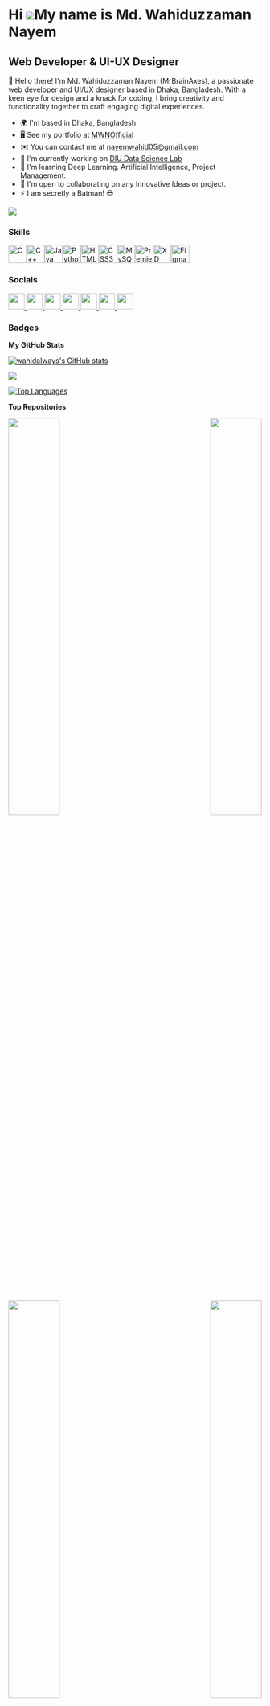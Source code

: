 Hi ![](https://user-images.githubusercontent.com/18350557/176309783-0785949b-9127-417c-8b55-ab5a4333674e.gif)My name is Md. Wahiduzzaman Nayem
==============================================================================================================================================

Web Developer & UI-UX Designer
------------------------------

👋 Hello there! I'm Md. Wahiduzzaman Nayem (MrBrainAxes), a passionate web developer and UI/UX designer based in Dhaka, Bangladesh. With a keen eye for design and a knack for coding, I bring creativity and functionality together to craft engaging digital experiences.

* 🌍  I'm based in Dhaka, Bangladesh
* 🖥️  See my portfolio at [MWNOfficial](http://sites.google.com/diu.edu.bd/mdwnofficial)
* ✉️  You can contact me at [nayemwahid05@gmail.com](mailto:nayemwahid05@gmail.com)
* 🚀  I'm currently working on [DIU Data Science Lab](http://dslab.daffodilvarsity.edu.bd/club)
* 🧠  I'm learning Deep Learning. Artificial Intelligence, Project Management.
* 🤝  I'm open to collaborating on any Innovative Ideas or project.
* ⚡  I am secretly a Batman! 😎


<a href="https://www.x.com/MrBrainAxes" target="_blank" rel="noreferrer"><img
src="https://img.shields.io/twitter/follow/MrBrainAxes?logo=twitter&style=for-the-badge&color=ef4444&labelColor=22272e"
/></a>

### Skills <p align="left">
<a href="https://docs.microsoft.com/en-us/cpp/?view=msvc-170" target="_blank" rel="noreferrer"><img src="https://raw.githubusercontent.com/danielcranney/readme-generator/main/public/icons/skills/c-colored.svg" width="36" height="36" alt="C" /></a><a href="https://docs.microsoft.com/en-us/cpp/?view=msvc-170" target="_blank" rel="noreferrer"><img src="https://raw.githubusercontent.com/danielcranney/readme-generator/main/public/icons/skills/cplusplus-colored.svg" width="36" height="36" alt="C++" /></a><a href="https://www.oracle.com/java/" target="_blank" rel="noreferrer"><img src="https://raw.githubusercontent.com/danielcranney/readme-generator/main/public/icons/skills/java-colored.svg" width="36" height="36" alt="Java" /></a><a href="https://www.python.org/" target="_blank" rel="noreferrer"><img src="https://raw.githubusercontent.com/danielcranney/readme-generator/main/public/icons/skills/python-colored.svg" width="36" height="36" alt="Python" /></a><a href="https://developer.mozilla.org/en-US/docs/Glossary/HTML5" target="_blank" rel="noreferrer"><img src="https://raw.githubusercontent.com/danielcranney/readme-generator/main/public/icons/skills/html5-colored.svg" width="36" height="36" alt="HTML5" /></a><a href="https://www.w3.org/TR/CSS/#css" target="_blank" rel="noreferrer"><img src="https://raw.githubusercontent.com/danielcranney/readme-generator/main/public/icons/skills/css3-colored.svg" width="36" height="36" alt="CSS3" /></a><a href="https://www.mysql.com/" target="_blank" rel="noreferrer"><img src="https://raw.githubusercontent.com/danielcranney/readme-generator/main/public/icons/skills/mysql-colored.svg" width="36" height="36" alt="MySQL" /></a><a href="https://www.adobe.com/uk/products/premiere.html" target="_blank" rel="noreferrer"><img src="https://raw.githubusercontent.com/danielcranney/readme-generator/main/public/icons/skills/premierepro-colored.svg" width="36" height="36" alt="Premiere Pro" /></a><a href="https://www.adobe.com/uk/products/xd.html" target="_blank" rel="noreferrer"><img src="https://raw.githubusercontent.com/danielcranney/readme-generator/main/public/icons/skills/xd-colored.svg" width="36" height="36" alt="XD" /></a><a href="https://www.figma.com/" target="_blank" rel="noreferrer"><img src="https://raw.githubusercontent.com/danielcranney/readme-generator/main/public/icons/skills/figma-colored.svg" width="36" height="36" alt="Figma" /></a>
</p>

### Socials

<p align="left"> <a href="https://www.facebook.com/you.nayemwahid" target="_blank" rel="noreferrer"> <picture> <source media="(prefers-color-scheme: dark)" srcset="https://raw.githubusercontent.com/danielcranney/readme-generator/main/public/icons/socials/facebook-dark.svg" /> <source media="(prefers-color-scheme: light)" srcset="https://raw.githubusercontent.com/danielcranney/readme-generator/main/public/icons/socials/facebook.svg" /> <img src="https://raw.githubusercontent.com/danielcranney/readme-generator/main/public/icons/socials/facebook.svg" width="32" height="32" /> </picture> </a> <a href="https://www.github.com/wahidalways" target="_blank" rel="noreferrer"> <picture> <source media="(prefers-color-scheme: dark)" srcset="https://raw.githubusercontent.com/danielcranney/readme-generator/main/public/icons/socials/github-dark.svg" /> <source media="(prefers-color-scheme: light)" srcset="https://raw.githubusercontent.com/danielcranney/readme-generator/main/public/icons/socials/github.svg" /> <img src="https://raw.githubusercontent.com/danielcranney/readme-generator/main/public/icons/socials/github.svg" width="32" height="32" /> </picture> </a> <a href="http://www.instagram.com/MrBrainAxes" target="_blank" rel="noreferrer"> <picture> <source media="(prefers-color-scheme: dark)" srcset="undefined" /> <source media="(prefers-color-scheme: light)" srcset="https://raw.githubusercontent.com/danielcranney/readme-generator/main/public/icons/socials/instagram.svg" /> <img src="https://raw.githubusercontent.com/danielcranney/readme-generator/main/public/icons/socials/instagram.svg" width="32" height="32" /> </picture> </a> <a href="https://www.linkedin.com/in/nayemwahid" target="_blank" rel="noreferrer"> <picture> <source media="(prefers-color-scheme: dark)" srcset="https://raw.githubusercontent.com/danielcranney/readme-generator/main/public/icons/socials/linkedin-dark.svg" /> <source media="(prefers-color-scheme: light)" srcset="https://raw.githubusercontent.com/danielcranney/readme-generator/main/public/icons/socials/linkedin.svg" /> <img src="https://raw.githubusercontent.com/danielcranney/readme-generator/main/public/icons/socials/linkedin.svg" width="32" height="32" /> </picture> </a> <a href="https://www.x.com/MrBrainAxes" target="_blank" rel="noreferrer"> <picture> <source media="(prefers-color-scheme: dark)" srcset="https://raw.githubusercontent.com/danielcranney/readme-generator/main/public/icons/socials/twitter-dark.svg" /> <source media="(prefers-color-scheme: light)" srcset="https://raw.githubusercontent.com/danielcranney/readme-generator/main/public/icons/socials/twitter.svg" /> <img src="https://raw.githubusercontent.com/danielcranney/readme-generator/main/public/icons/socials/twitter.svg" width="32" height="32" /> </picture> </a> <a href="https://www.youtube.com/@wahidalways" target="_blank" rel="noreferrer"> <picture> <source media="(prefers-color-scheme: dark)" srcset="undefined" /> <source media="(prefers-color-scheme: light)" srcset="https://raw.githubusercontent.com/danielcranney/readme-generator/main/public/icons/socials/youtube.svg" /> <img src="https://raw.githubusercontent.com/danielcranney/readme-generator/main/public/icons/socials/youtube.svg" width="32" height="32" /> </picture> </a> <a href="https://www.threads.net/@@wahidalways_" target="_blank" rel="noreferrer"> <picture> <source media="(prefers-color-scheme: dark)" srcset="https://raw.githubusercontent.com/danielcranney/readme-generator/main/public/icons/socials/threads-dark.svg" /> <source media="(prefers-color-scheme: light)" srcset="https://raw.githubusercontent.com/danielcranney/readme-generator/main/public/icons/socials/threads.svg" /> <img src="https://raw.githubusercontent.com/danielcranney/readme-generator/main/public/icons/socials/threads.svg" width="32" height="32" /> </picture> </a></p>

### Badges
<b>My GitHub Stats</b>

<a href="http://www.github.com/wahidalways"><img src="https://github-readme-stats.vercel.app/api?username=wahidalways&show_icons=true&hide=prs,issues,&title_color=f97316&text_color=facc15&icon_color=ef4444&bg_color=22272e&hide_border=true&show_icons=true" alt="wahidalways's GitHub stats" /></a>

<a href="http://www.github.com/wahidalways"><img src="https://github-readme-streak-stats.herokuapp.com/?user=wahidalways&stroke=facc15&background=22272e&ring=f97316&fire=f97316&currStreakNum=facc15&currStreakLabel=f97316&sideNums=facc15&sideLabels=facc15&dates=facc15&hide_border=true" /></a>

<a href="https://github.com/wahidalways" align="left"><img src="https://github-readme-stats.vercel.app/api/top-langs/?username=wahidalways&langs_count=10&title_color=f97316&text_color=facc15&icon_color=ef4444&bg_color=22272e&hide_border=true&locale=en&custom_title=Top%20%Languages" alt="Top Languages" /></a>

<b>Top Repositories</b>

<div width="100%" align="center"><a href="https://github.com/wahidalways/Deepfake-Video-Detection-using-deep-learning" align="left"><img align="left" width="45%" src="https://github-readme-stats.vercel.app/api/pin/?username=wahidalways&repo=Deepfake-Video-Detection-using-deep-learning&title_color=f97316&text_color=facc15&icon_color=ef4444&bg_color=22272e&hide_border=true&locale=en" /></a><a href="https://github.com/wahidalways/The-Tree-Valleys---Mobile-Plant-Nursery" align="right"><img align="right" width="45%" src="https://github-readme-stats.vercel.app/api/pin/?username=wahidalways&repo=The-Tree-Valleys---Mobile-Plant-Nursery&title_color=f97316&text_color=facc15&icon_color=ef4444&bg_color=22272e&hide_border=true&locale=en" /></a></div><br /><br /><br /><br /><br /><br />

<br /><br />
<div width="100%" align="center"><a href="https://github.com/wahidalways/Vat-Ensuring-Program" align="left"><img align="left" width="45%" src="https://github-readme-stats.vercel.app/api/pin/?username=wahidalways&repo=Vat-Ensuring-Program&title_color=f97316&text_color=facc15&icon_color=ef4444&bg_color=22272e&hide_border=true&locale=en" /></a><a href="https://github.com/wahidalways/Hangman-Game" align="right"><img align="right" width="45%" src="https://github-readme-stats.vercel.app/api/pin/?username=wahidalways&repo=Hangman-Game&title_color=f97316&text_color=facc15&icon_color=ef4444&bg_color=22272e&hide_border=true&locale=en" /></a></div>
